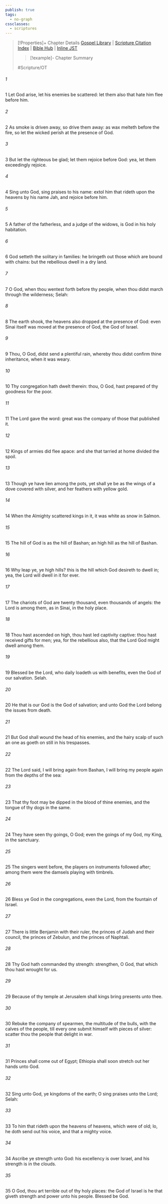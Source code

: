 ```yaml
---
publish: true
tags:
  - no-graph
cssclasses:
  - scriptures
---
```

>[!Properties]+ Chapter Details
>[Gospel Library](https://churchofjesuschrist.org/study/scriptures/ot/ps/68?lang=eng)    |    [Scripture Citation Index](https://scriptures.byu.edu/#07744::c07744)    |    [Bible Hub](https://biblehub.com/psalms/68.htm)    |    [Inline JST](https://scripturetoolbox.com/html/ic/Psalms/68.html)
>>[!example]- Chapter Summary
>> 
> 
>
>#Scripture/OT
###### 1
1 Let God arise, let his enemies be scattered: let them also that hate him flee before him.
###### 2
2 As smoke is driven away, so drive them away: as wax melteth before the fire, so let the wicked perish at the presence of God.
###### 3
3 But let the righteous be glad; let them rejoice before God: yea, let them exceedingly rejoice.
###### 4
4 Sing unto God, sing praises to his name: extol him that rideth upon the heavens by his name Jah, and rejoice before him.
###### 5
5 A father of the fatherless, and a judge of the widows, is God in his holy habitation.
###### 6
6 God setteth the solitary in families: he bringeth out those which are bound with chains: but the rebellious dwell in a dry land.
###### 7
7 O God, when thou wentest forth before thy people, when thou didst march through the wilderness; Selah:
###### 8
8 The earth shook, the heavens also dropped at the presence of God: even Sinai itself was moved at the presence of God, the God of Israel.
###### 9
9 Thou, O God, didst send a plentiful rain, whereby thou didst confirm thine inheritance, when it was weary.
###### 10
10 Thy congregation hath dwelt therein: thou, O God, hast prepared of thy goodness for the poor.
###### 11
11 The Lord gave the word: great was the company of those that published it.
###### 12
12 Kings of armies did flee apace: and she that tarried at home divided the spoil.
###### 13
13 Though ye have lien among the pots, yet shall ye be as the wings of a dove covered with silver, and her feathers with yellow gold.
###### 14
14 When the Almighty scattered kings in it, it was white as snow in Salmon.
###### 15
15 The hill of God is as the hill of Bashan; an high hill as the hill of Bashan.
###### 16
16 Why leap ye, ye high hills? this is the hill which God desireth to dwell in; yea, the Lord will dwell in it for ever.
###### 17
17 The chariots of God are twenty thousand, even thousands of angels: the Lord is among them, as in Sinai, in the holy place.
###### 18
18 Thou hast ascended on high, thou hast led captivity captive: thou hast received gifts for men; yea, for the rebellious also, that the Lord God might dwell among them.
###### 19
19 Blessed be the Lord, who daily loadeth us with benefits, even the God of our salvation. Selah.
###### 20
20 He that is our God is the God of salvation; and unto God the Lord belong the issues from death.
###### 21
21 But God shall wound the head of his enemies, and the hairy scalp of such an one as goeth on still in his trespasses.
###### 22
22 The Lord said, I will bring again from Bashan, I will bring my people again from the depths of the sea:
###### 23
23 That thy foot may be dipped in the blood of thine enemies, and the tongue of thy dogs in the same.
###### 24
24 They have seen thy goings, O God; even the goings of my God, my King, in the sanctuary.
###### 25
25 The singers went before, the players on instruments followed after; among them were the damsels playing with timbrels.
###### 26
26 Bless ye God in the congregations, even the Lord, from the fountain of Israel.
###### 27
27 There is little Benjamin with their ruler, the princes of Judah and their council, the princes of Zebulun, and the princes of Naphtali.
###### 28
28 Thy God hath commanded thy strength: strengthen, O God, that which thou hast wrought for us.
###### 29
29 Because of thy temple at Jerusalem shall kings bring presents unto thee.
###### 30
30 Rebuke the company of spearmen, the multitude of the bulls, with the calves of the people, till every one submit himself with pieces of silver: scatter thou the people that delight in war.
###### 31
31 Princes shall come out of Egypt; Ethiopia shall soon stretch out her hands unto God.
###### 32
32 Sing unto God, ye kingdoms of the earth; O sing praises unto the Lord; Selah:
###### 33
33 To him that rideth upon the heavens of heavens, which were of old; lo, he doth send out his voice, and that a mighty voice.
###### 34
34 Ascribe ye strength unto God: his excellency is over Israel, and his strength is in the clouds.
###### 35
35 O God, thou art terrible out of thy holy places: the God of Israel is he that giveth strength and power unto his people. Blessed be God.
